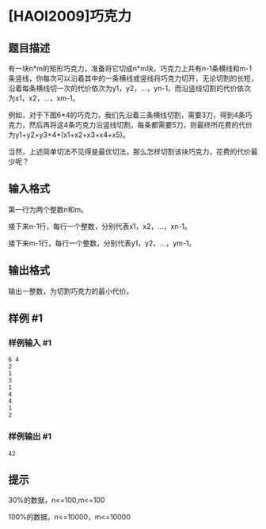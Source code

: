 # [HAOI2009]巧克力

## 题目描述

有一块n\*m的矩形巧克力，准备将它切成n\*m块。巧克力上共有n-1条横线和m-1条竖线，你每次可以沿着其中的一条横线或竖线将巧克力切开，无论切割的长短，沿着每条横线切一次的代价依次为y1，y2，…，yn-1，而沿竖线切割的代价依次为x1，x2，…，xm-1。

例如，对于下图6\*4的巧克力，我们先沿着三条横线切割，需要3刀，得到4条巧克力，然后再将这4条巧克力沿竖线切割，每条都需要5刀，则最终所花费的代价为y1+y2+y3+4\*(x1+x2+x3+x4+x5)。




当然，上述简单切法不见得是最优切法，那么怎样切割该块巧克力，花费的代价最少呢？


## 输入格式

第一行为两个整数n和m。

接下来n-1行，每行一个整数，分别代表x1，x2，…，xn-1。

接下来m-1行，每行一个整数，分别代表y1，y2，…，ym-1。


## 输出格式

输出一整数，为切割巧克力的最小代价。


## 样例 #1

### 样例输入 #1
```
6 4
2
1
3
1
4
4
1
2
```

### 样例输出 #1

```
42
```

## 提示

30%的数据，n<=100,m<=100

100%的数据，n<=10000，m<=10000

